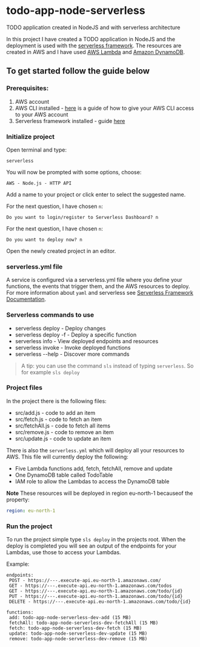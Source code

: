 # todo-app-node-serverless
TODO application created in NodeJS and with serverless architecture

In this project I have created a TODO application in NodeJS and the deployment is used with the [serverless framework](https://www.serverless.com/). The resources are created in AWS and I have used [AWS Lambda](https://aws.amazon.com/lambda/) and [Amazon DynamoDB](https://aws.amazon.com/dynamodb/).


## To get started follow the guide below

### Prerequisites:

1. AWS account
2. AWS CLI installed - [here](https://docs.aws.amazon.com/IAM/latest/UserGuide/id_users_create.html) is a guide of how to give your AWS CLI access to your AWS account
3. Serverless framework installed - guide [here](https://www.serverless.com/framework/docs/getting-started)

### Initialize project
Open terminal and type:

```
serverless
```

You will now be prompted with some options, choose:

```
AWS - Node.js - HTTP API 
```

Add a name to your project or click enter to select the suggested name.

For the next question, I have chosen `n`:

```
Do you want to login/register to Serverless Dashboard? n
```

For the next question, I have chosen `n`:

```
Do you want to deploy now? n
```

Open the newly created project in an editor.

### serverless.yml file
A service is configured via a serverless.yml file where you define your functions, the events that trigger them, and the AWS resources to deploy.
For more information about `yaml` and serverless see [Serverless Framework Documentation](https://www.serverless.com/framework/docs).

### Serverless commands to use
- serverless deploy - Deploy changes
- serverless deploy -f <function> - Deploy a specific function
- serverless info - View deployed endpoints and resources
- serverless invoke - Invoke deployed functions
- serverless --help - Discover more commands

> A tip: you can use the command `sls` instead of typing `serverless`. So for example `sls deploy`

### Project files
In the project there is the following files:
- src/add.js - code to add an item
- src/fetch.js - code to fetch an item
- src/fetchAll.js - code to fetch all items
- src/remove.js - code to remove an item
- src/update.js - code to update an item

There is also the `serverless.yml` which will deploy all your resources to AWS. This file will currently deploy the following:
 - Five Lambda functions add, fetch, fetchAll, remove and update
 - One DynamoDB table called TodoTable
 - IAM role to allow the Lambdas to access the DynamoDB table
 
**Note**
These resources will be deployed in region eu-north-1 becauseof the property:
``` yaml
region: eu-north-1
```

 ### Run the project
 To run the project simple type `sls deploy` in the projects root. When the deploy is completed you will see an output of the endpoints for your Lambdas, use those to access your Lambdas.
 
 Example:
 ```
 endpoints:
  POST - https://---.execute-api.eu-north-1.amazonaws.com/
  GET - https://---.execute-api.eu-north-1.amazonaws.com/todos
  GET - https://---.execute-api.eu-north-1.amazonaws.com/todo/{id}
  PUT - https://---.execute-api.eu-north-1.amazonaws.com/todo/{id}
  DELETE - https://---.execute-api.eu-north-1.amazonaws.com/todo/{id}
  
functions:
  add: todo-app-node-serverless-dev-add (15 MB)
  fetchAll: todo-app-node-serverless-dev-fetchAll (15 MB)
  fetch: todo-app-node-serverless-dev-fetch (15 MB)
  update: todo-app-node-serverless-dev-update (15 MB)
  remove: todo-app-node-serverless-dev-remove (15 MB)
 ```
